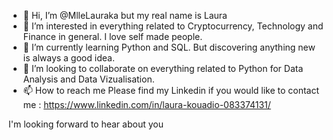 - 👋 Hi, I’m @MlleLauraka but my real name is Laura
- 👀 I’m interested in everything related to Cryptocurrency, Technology and Finance in general. I love self made people. 
- 🌱 I’m currently learning Python and SQL. But discovering anything new is always a good idea.
- 💞️ I’m looking to collaborate on everything related to Python for Data Analysis and Data Vizualisation. 
- 📫 How to reach me Please find my Linkedin if you would like to contact me : https://www.linkedin.com/in/laura-kouadio-083374131/ 

I'm looking forward to hear about you
